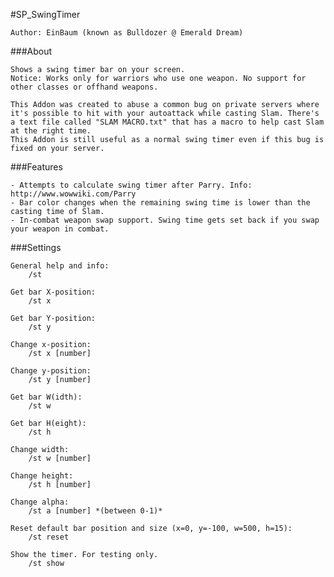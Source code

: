 
#SP_SwingTimer

	Author: EinBaum (known as Bulldozer @ Emerald Dream)

###About

	Shows a swing timer bar on your screen.
	Notice: Works only for warriors who use one weapon. No support for other classes or offhand weapons.

	This Addon was created to abuse a common bug on private servers where it's possible to hit with your autoattack while casting Slam. There's a text file called "SLAM MACRO.txt" that has a macro to help cast Slam at the right time.
	This Addon is still useful as a normal swing timer even if this bug is fixed on your server.

###Features

	- Attempts to calculate swing timer after Parry. Info: http://www.wowwiki.com/Parry
	- Bar color changes when the remaining swing time is lower than the casting time of Slam.
	- In-combat weapon swap support. Swing time gets set back if you swap your weapon in combat.

###Settings

	General help and info:
		/st

	Get bar X-position:
		/st x

	Get bar Y-position:
		/st y

	Change x-position:
		/st x [number]

	Change y-position:
		/st y [number]

	Get bar W(idth):
		/st w

	Get bar H(eight):
		/st h

	Change width:
		/st w [number]

	Change height:
		/st h [number]

	Change alpha:
		/st a [number] *(between 0-1)*

	Reset default bar position and size (x=0, y=-100, w=500, h=15):
		/st reset

	Show the timer. For testing only.
		/st show